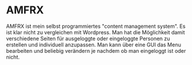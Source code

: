# AMFRX
AMFRX ist mein selbst programmiertes "content management system". Es ist klar nicht zu vergleichen mit Wordpress. Man hat die Möglichkeit damit verschiedene Seiten für ausgeloggte oder eingeloggte Personen zu erstellen und individuell anzupassen. Man kann über eine GUI das Menu bearbeiten und beliebig verändern je nachdem ob man eingeloggt ist oder nicht.
